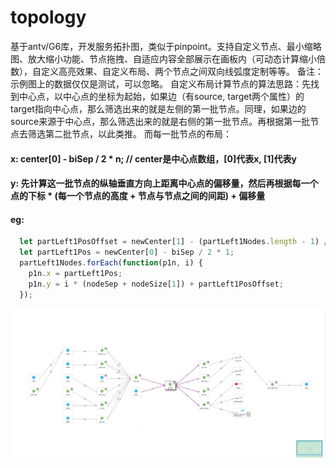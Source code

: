 # topology
基于antv/G6库，开发服务拓扑图，类似于pinpoint。支持自定义节点、最小缩略图、放大缩小功能、节点拖拽、自适应内容全部展示在画板内（可动态计算缩小倍数），自定义高亮效果、自定义布局、两个节点之间双向线弧度定制等等。
备注：示例图上的数据仅仅是测试，可以忽略。
自定义布局计算节点的算法思路：先找到中心点，以中心点的坐标为起始，如果边（有source, target两个属性）的target指向中心点，那么筛选出来的就是左侧的第一批节点。同理，如果边的source来源于中心点，那么筛选出来的就是右侧的第一批节点。再根据第一批节点去筛选第二批节点，以此类推。
而每一批节点的布局：
#### x: center[0] - biSep / 2 * n;  // center是中心点数组，[0]代表x, [1]代表y
#### y: 先计算这一批节点的纵轴垂直方向上距离中心点的偏移量，然后再根据每一个点的下标 * (每一个节点的高度 + 节点与节点之间的间距) + 偏移量
#### eg: 
```js
  let partLeft1PosOffset = newCenter[1] - (partLeft1Nodes.length - 1) / 2 * (nodeSep + nodeSize[1]);
  let partLeft1Pos = newCenter[0] - biSep / 2 * 1;
  partLeft1Nodes.forEach(function(p1n, i) {
    p1n.x = partLeft1Pos;
    p1n.y = i * (nodeSep + nodeSize[1]) + partLeft1PosOffset;
  });
 ```
![最终展示图](/例图.png)
